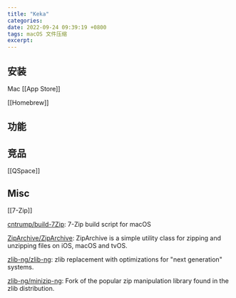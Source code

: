 ```yaml
---
title: "Keka"
categories: 
date: 2022-09-24 09:39:19 +0800
tags: macOS 文件压缩
excerpt: 
---
```




## 安装

Mac [[App Store]]

[[Homebrew]]


## 功能





## 竞品


[[QSpace]]


## Misc

[[7-Zip]]

[cntrump/build-7Zip](https://github.com/cntrump/build-7Zip): 7-Zip build script for macOS

[ZipArchive/ZipArchive](https://github.com/ZipArchive/ZipArchive): ZipArchive is a simple utility class for zipping and unzipping files on iOS, macOS and tvOS.

[zlib-ng/zlib-ng](https://github.com/zlib-ng/zlib-ng): zlib replacement with optimizations for "next generation" systems.

[zlib-ng/minizip-ng](https://github.com/zlib-ng/minizip-ng): Fork of the popular zip manipulation library found in the zlib distribution.






